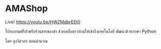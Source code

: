 # AMAShop

Live! https://youtu.be/HWZMdbrEEt0

โปรแกรมฟรีสำหรับร้านขายของชำ ช่วยเหลือชาวบ้านให้เข้าถึงเทคโนโลยี พัฒนาด้วยภาษา Python 

โดย ลุงวิศวกร สอนคำนวณ 



